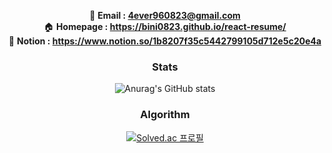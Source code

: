 <div align="center">
  
📧 **Email : 4ever960823@gmail.com**
<br>
🏠 **Homepage : https://bini0823.github.io/react-resume/**
<br>
📝 **Notion : https://www.notion.so/1b8207f35c5442799105d712e5c20e4a**
<br>
  
### Stats
![Anurag's GitHub stats](https://github-readme-stats.vercel.app/api?username=bini0823&show_icons=true&count_private=true&theme=radical)
<br>
  
### Algorithm
[![Solved.ac
프로필](http://mazassumnida.wtf/api/v2/generate_badge?boj=bini0823)](https://solved.ac/bini0823)  
<br>

</div>



###



